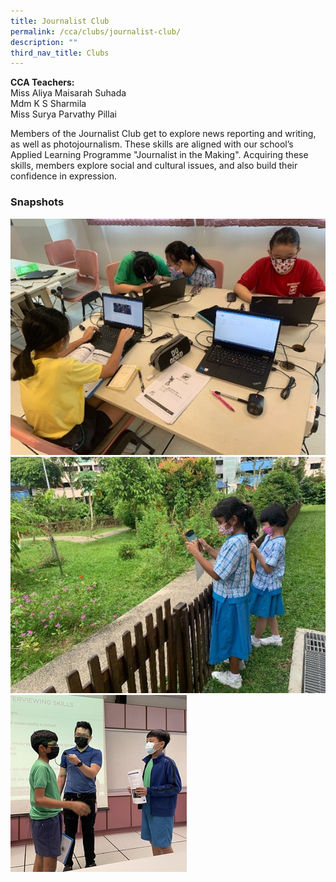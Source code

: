 ```yaml
---
title: Journalist Club
permalink: /cca/clubs/journalist-club/
description: ""
third_nav_title: Clubs
---
```

**CCA Teachers:**    
Miss Aliya Maisarah Suhada<br>
Mdm K S Sharmila   
Miss Surya Parvathy Pillai

Members of the Journalist Club get to explore news reporting and writing, as well as photojournalism. These skills are aligned with our school’s Applied Learning Programme "Journalist in the Making". Acquiring these skills, members explore social and cultural issues, and also build their confidence in expression.

### Snapshots

![Journalist Club members researching online for their articles.](/images/CCA/Journalist%20Club/Journalist%20Club%201.jpg)![Journalist Club members practising their photography skills.](/images/CCA/Journalist%20Club/Journalist%20Club%202.jpg)
![Journalist Club members learning how to interview their newsmakers.](/images/CCA/Journalist%20Club/Journalist%20Club%203.jpg)